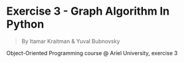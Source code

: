 # **Exercise 3 - Graph Algorithm In Python**
>By Itamar Kraitman & Yuval Bubnovsky

Object-Oriented Programming course @ Ariel University, exercise 3